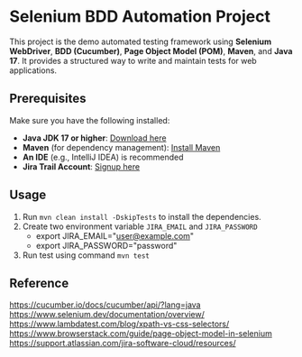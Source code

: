 # Selenium BDD Automation Project

This project is the demo automated testing framework using **Selenium WebDriver**, **BDD (Cucumber)**, **Page Object Model (POM)**, **Maven**, and **Java 17**. It provides a structured way to write and maintain tests for web applications.

## Prerequisites

Make sure you have the following installed:

- **Java JDK 17 or higher**: [Download here](https://www.oracle.com/java/technologies/javase/jdk17-archive-downloads.html)
- **Maven** (for dependency management): [Install Maven](https://maven.apache.org/install.html) 
- **An IDE** (e.g., IntelliJ IDEA) is recommended
- **Jira Trail Account**: [Signup here](https://www.atlassian.com/try/cloud/signup?bundle=jira-software&edition=standard) 

## Usage

1. Run `mvn clean install -DskipTests` to install the dependencies.
2. Create two environment variable `JIRA_EMAIL` and `JIRA_PASSWORD`
   - export JIRA_EMAIL="user@example.com"
   - export JIRA_PASSWORD="password"
3. Run test using command `mvn test`

## Reference
https://cucumber.io/docs/cucumber/api/?lang=java
https://www.selenium.dev/documentation/overview/
https://www.lambdatest.com/blog/xpath-vs-css-selectors/
https://www.browserstack.com/guide/page-object-model-in-selenium
https://support.atlassian.com/jira-software-cloud/resources/
